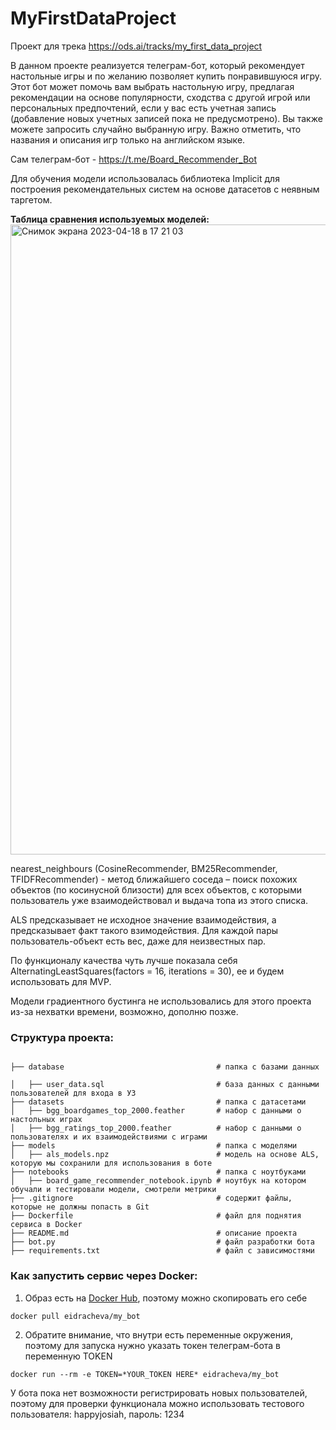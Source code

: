 # MyFirstDataProject
Проект для трека https://ods.ai/tracks/my_first_data_project

В данном проекте реализуется телеграм-бот, который рекомендует настольные игры и по желанию позволяет купить понравившуюся игру. Этот бот может помочь вам выбрать настольную игру, предлагая рекомендации на основе популярности, сходства с другой игрой или персональных предпочтений, если у вас есть учетная запись (добавление новых учетных записей пока не предусмотрено). Вы также можете запросить случайно выбранную игру. Важно отметить, что названия и описания игр только на английском языке.

Сам телеграм-бот - https://t.me/Board_Recommender_Bot 

Для обучения модели использовалась библиотека Implicit для построения рекомендательных систем на основе датасетов с неявным таргетом.

<b>Таблица сравнения используемых моделей:</b>
<img width="1008" alt="Снимок экрана 2023-04-18 в 17 21 03" src="https://user-images.githubusercontent.com/122459598/232806988-5602419b-c27f-430e-bdb6-e97ac98fb412.png">

nearest_neighbours (CosineRecommender, BM25Recommender, TFIDFRecommender) - метод ближайшего соседа – поиск похожих объектов (по косинусной близости) для всех объектов, с которыми пользователь уже взаимодействовал и выдача топа из этого списка.

ALS предсказывает не исходное значение взаимодействия, а предсказывает факт такого взимодействия. Для каждой пары пользователь-объект есть вес, даже для неизвестных пар.

По функционалу качества чуть лучше показала себя AlternatingLeastSquares(factors = 16, iterations = 30), ее и будем использовать для MVP.

Модели градиентного бустинга не использовались для этого проекта из-за нехватки времени, возможно, дополню позже.

<h3>Структура проекта:</h3>

<pre><code> 
├── database                                  # папка с базами данных <br>
│   ├── user_data.sql                         # база данных с данными пользователей для входа в УЗ
├── datasets                                  # папка с датасетами
│   ├── bgg_boardgames_top_2000.feather       # набор с данными о настольных играх
│   ├── bgg_ratings_top_2000.feather          # набор с данными о пользователях и их взаимодействиями с играми
├── models                                    # папка с моделями
│   ├── als_models.npz                        # модель на основе ALS, которую мы сохранили для использования в боте
├── notebooks                                 # папка c ноутбуками
│   ├── board_game_recommender_notebook.ipynb # ноутбук на котором обучали и тестировали модели, смотрели метрики
├── .gitignore                                # содержит файлы, которые не должны попасть в Git
├── Dockerfile                                # файл для поднятия сервиса в Docker 
├── README.md                                 # описание проекта
├── bot.py                                    # файл разработки бота
├── requirements.txt                          # файл с зависимостями
</code></pre>

<h3>Как запустить сервис через Docker:</h3>

1. Образ есть на <a href="https://hub.docker.com/r/eidracheva/my_bot">Docker Hub<a>, поэтому можно скопировать его себе
<pre><code>docker pull eidracheva/my_bot</code></pre>
2. Обратите внимание, что внутри есть переменные окружения, поэтому для запуска нужно указать токен телеграм-бота в переменную TOKEN
<pre><code>docker run --rm -e TOKEN=*YOUR_TOKEN HERE* eidracheva/my_bot</code></pre>

У бота пока нет возможности регистрировать новых пользователей, поэтому для проверки функционала можно использовать тестового пользователя:
  happyjosiah, пароль: 1234


